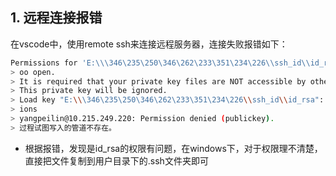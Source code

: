 ## 1. 远程连接报错

在vscode中，使用remote ssh来连接远程服务器，连接失败报错如下：

~~~sh
Permissions for 'E:\\\346\235\250\346\262\233\351\234\226\\ssh_id\\id_rsa' are t
> oo open.
> It is required that your private key files are NOT accessible by others.
> This private key will be ignored.
> Load key "E:\\\346\235\250\346\262\233\351\234\226\\ssh_id\\id_rsa": bad permiss
> ions
> yangpeilin@10.215.249.220: Permission denied (publickey).
> 过程试图写入的管道不存在。
~~~

* 根据报错，发现是id_rsa的权限有问题，在windows下，对于权限理不清楚，直接把文件复制到用户目录下的.ssh文件夹即可
